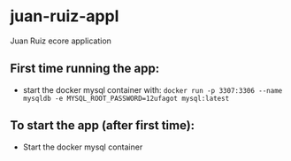 # juan-ruiz-appl
 Juan Ruiz ecore application

## First time running the app:
 - start the docker mysql container with:
   ```docker run -p 3307:3306 --name mysqldb -e MYSQL_ROOT_PASSWORD=12ufagot mysql:latest```

## To start the app (after first time):
 - Start the docker mysql container

